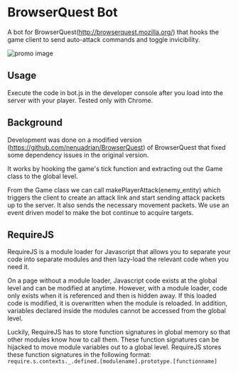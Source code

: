 # BrowserQuest Bot
A bot for BrowserQuest(http://browserquest.mozilla.org/) that hooks the game client to send auto-attack commands and toggle invicibility.

![promo image](https://thumbs.gfycat.com/EcstaticHomelyEastrussiancoursinghounds-size_restricted.gif)

## Usage
Execute the code in bot.js in the developer console after you load into the server with your player. Tested only with Chrome. 

## Background
Development was done on a modified version (https://github.com/nenuadrian/BrowserQuest) of BrowserQuest that fixed some dependency issues in the original version.

It works by hooking the game's tick function and extracting out the Game class to the global level.

From the Game class we can call makePlayerAttack(enemy_entity) which triggers the client to create an attack link and start sending attack packets up to the server. It also sends the necessary movement packets. We use an event driven model to make the bot continue to acquire targets.

## RequireJS
RequireJS is a module loader for Javascript that allows you to separate your code into separate modules and then lazy-load the relevant code when you need it. 

On a page without a module loader, Javascript code exists at the global level and can be modified at anytime. However, with a module loader, code only exists when it is referenced and then is hidden away. If this loaded code is modified, it is overwritten when the module is reloaded. In addition, variables declared inside the modules cannot be accessed from the global level.

Luckily, RequireJS has to store function signatures in global memory so that other modules know how to call them. These function signatures can be hijacked to move module variables out to a global level. RequireJS stores these function signatures in the following format:
`require.s.contexts._.defined.[modulename].prototype.[functionname]`
